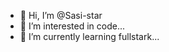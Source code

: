 - 👋 Hi, I’m @Sasi-star
- 👀 I’m interested in code...
- 🌱 I’m currently learning fullstark...

<!---
Sasi-star/Sasi-star is a ✨ special ✨ repository because its `README.md` (this file) appears on your GitHub profile.
You can click the Preview link to take a look at your changes.
--->
